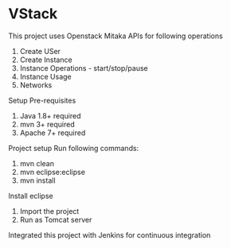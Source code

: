 # VStack  

This project uses Openstack Mitaka APIs for following operations
1. Create USer
2. Create Instance
3. Instance Operations - start/stop/pause
4. Instance Usage
5. Networks

Setup Pre-requisites
1. Java 1.8+ required 
2. mvn 3+ required 
3. Apache 7+ required

Project setup
Run following commands:
1. mvn clean
2. mvn eclipse:eclipse
3. mvn install

Install eclipse
1. Import the project
2. Run as Tomcat server


Integrated this project with Jenkins for continuous integration

